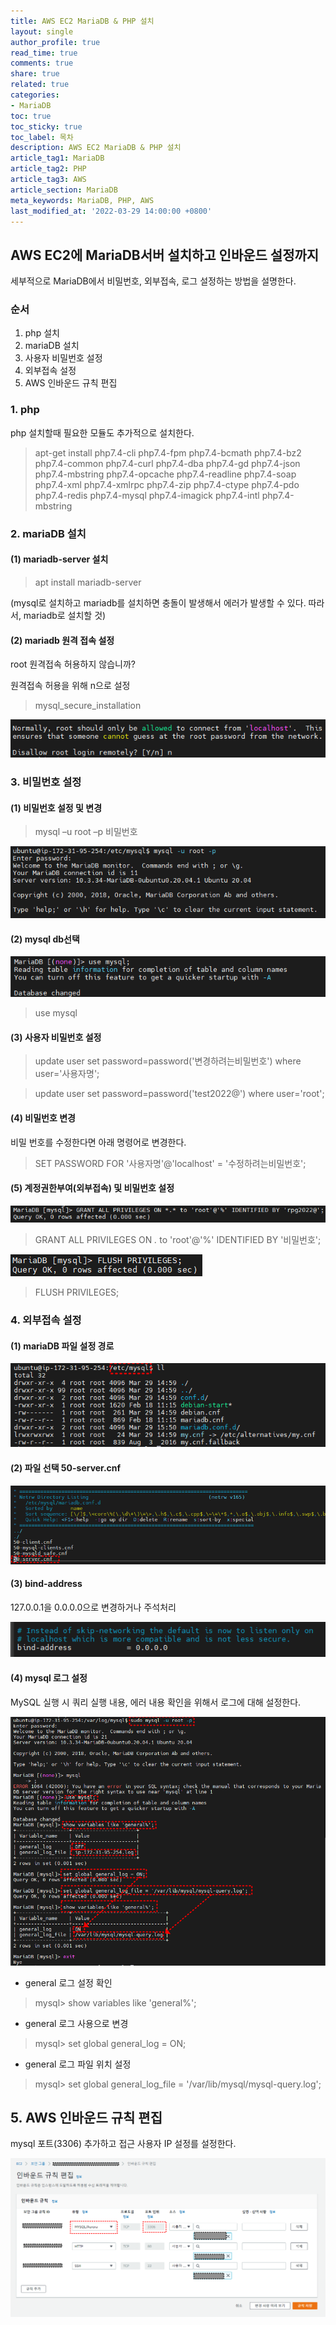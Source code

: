 ```yaml
---
title: AWS EC2 MariaDB & PHP 설치
layout: single
author_profile: true
read_time: true
comments: true
share: true
related: true
categories:
- MariaDB
toc: true
toc_sticky: true
toc_label: 목차
description: AWS EC2 MariaDB & PHP 설치
article_tag1: MariaDB
article_tag2: PHP
article_tag3: AWS
article_section: MariaDB
meta_keywords: MariaDB, PHP, AWS
last_modified_at: '2022-03-29 14:00:00 +0800'
---
```


## AWS EC2에 MariaDB서버 설치하고 인바운드 설정까지

세부적으로 MariaDB에서 비밀번호, 외부접속, 로그 설정하는 방법을 설명한다.

### 순서 
1.	php 설치
2.	mariaDB 설치
3.	사용자 비밀번호 설정
4.	외부접속 설정
5.	AWS 인바운드 규칙 편집

### 1. php

 php 설치할때 필요한 모듈도 추가적으로 설치한다.

> apt-get install php7.4-cli php7.4-fpm php7.4-bcmath php7.4-bz2 php7.4-common php7.4-curl php7.4-dba php7.4-gd php7.4-json php7.4-mbstring php7.4-opcache php7.4-readline php7.4-soap php7.4-xml php7.4-xmlrpc php7.4-zip php7.4-ctype php7.4-pdo php7.4-redis php7.4-mysql php7.4-imagick php7.4-intl php7.4-mbstring

### 2. mariaDB 설치

#### (1) mariadb-server 설치

>apt install mariadb-server

(mysql로 설치하고 mariadb를 설치하면 충돌이 발생해서 에러가 발생할 수 있다. 따라서, mariadb로 설치할 것)

#### (2) mariadb 원격 접속 설정

root 원격접속 허용하지 않습니까? 

원격접속 허용을 위해 n으로 설정

> mysql_secure_installation

 ![img](/assets/images/mariadb/mariadb1.png "mariadb")


### 3. 비밀번호 설정

#### (1) 비밀번호 설정 및 변경

> mysql –u root –p 비밀번호
 
 ![img](/assets/images/mariadb/mariadb2.png "mariadb")

#### (2) mysql db선택
 
 ![img](/assets/images/mariadb/mariadb3.png "mariadb")

> use mysql

#### (3) 사용자 비밀번호 설정

> update user set password=password('변경하려는비밀번호') where user='사용자명';

> update user set password=password('test2022@') where user='root';

#### (4) 비밀번호 변경

비밀 번호를 수정한다면 아래 명령어로 변경한다.

> SET PASSWORD FOR '사용자명'@'localhost' = '수정하려는비밀번호';


#### (5) 계정권한부여(외부접속) 및 비밀번호 설정
 
 ![img](/assets/images/mariadb/mariadb4.png "mariadb")

> GRANT ALL PRIVILEGES ON *.* to 'root'@'%' IDENTIFIED BY '비밀번호';

![img](/assets/images/mariadb/mariadb5.png "mariadb")

> FLUSH PRIVILEGES;

### 4. 외부접속 설정

#### (1) mariaDB 파일 설정 경로
![img](/assets/images/mariadb/mariadb6.png "mariadb")

#### (2) 파일 선택 50-server.cnf
![img](/assets/images/mariadb/mariadb7.png "mariadb")

#### (3) bind-address

127.0.0.1을 0.0.0.0으로 변경하거나 주석처리

![img](/assets/images/mariadb/mariadb8.png "mariadb")
 
#### (4)  mysql 로그 설정
MySQL 실행 시 쿼리 실행 내용, 에러 내용 확인을 위해서 로그에 대해 설정한다.

![img](/assets/images/mariadb/mariadb9.png "mariadb")

- general 로그 설정 확인
> mysql> show variables like 'general%';

- general 로그 사용으로 변경
> mysql> set global general_log = ON;

- general 로그 파일 위치 설정
> mysql> set global general_log_file = '/var/lib/mysql/mysql-query.log';


## 5. AWS 인바운드 규칙 편집

mysql 포트(3306) 추가하고 접근 사용자 IP 설정를 설정한다.
 
![img](/assets/images/mariadb/mariadb10.png "mariadb")
